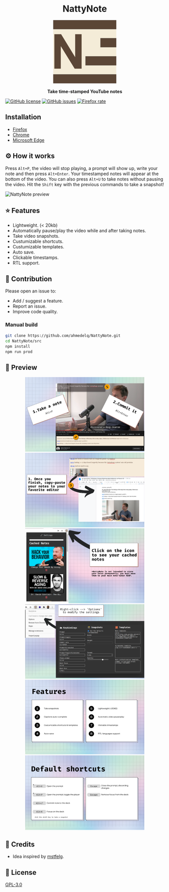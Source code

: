 <h1 align="center">NattyNote</h1>
<p align="center">
  <img width="200px" src="/media/nattynote.png" alt="NattyNote logo"></img>
  <p align="center"><strong>Take time-stamped YouTube notes</strong></p>
</p>



[![GitHub license](https://img.shields.io/github/license/ahmedelq/NattyNote)](https://github.com/ahmedelq/NattyNote/blob/main/LICENSE)
[![GitHub issues](https://img.shields.io/github/issues/ahmedelq/NattyNote)](https://github.com/ahmedelq/NattyNote/issues)
[![Firefox rate](https://img.shields.io/amo/stars/nattynote?label=Firefox)](https://addons.mozilla.org/en-US/firefox/addon/nattynote/)



## Installation
- [Firefox](https://addons.mozilla.org/en-US/firefox/addon/nattynote/)
- [Chrome](https://chrome.google.com/webstore/detail/nattynote/lgopopmbcfmojhfmnlbhjhgepclocphh)
- [Microsoft Edge](https://microsoftedge.microsoft.com/addons/detail/nattynote/gmooiijhebkgflcopagccaajmafoobbi)

## ⚙️ How it works
Press `Alt+P`, the video will stop playing, a prompt will show up, write your note and then press `Alt+Enter`. Your timestamped notes will appear at the bottom of the video. 
You can also press `Alt+U` to take notes without pausing the video. Hit the `Shift` key with the previous commands to take a snapshot!

![NattyNote preview](https://github.com/ahmedelq/NattyNote/blob/main/preview.gif)

## ⭐ Features
- Lightweight. (< 20kb)
- Automatically pause/play the video while and after taking notes. 
- Take video snapshots. 
- Custumizable shortcuts.
- Custumizable templates.
- Auto save. 
- Clickable timestamps.
- RTL support.

## 🌱 Contribution
Please open an issue to:
- Add / suggest a feature.
- Report an issue.
- Improve code quality.
### Manual build
```bash
git clone https://github.com/ahmedelq/NattyNote.git
cd NattyNote/src
npm install
npm run prod
```

## 👀 Preview
<p align="center">
  <img width="75%" src="/media/1.png" alt="How it works 1"></img>
  <img width="75%" src="/media/2.png" alt="How it works 2"></img>
  <img width="75%" src="/media/3.png" alt="How it works 3"></img>
  <img width="75%" src="/media/4.png" alt="How it works 4"></img>
  <img width="75%" src="/media/5.png" alt="How it works 5"></img>
  <img width="75%" src="/media/6.png" alt="How it works 6"></img>
</p>

## 🖖 Credits 
- Idea inspired by [mstfelg](https://github.com/mstfelg).

## 📜 License
[GPL-3.0](https://github.com/ahmedelq/NattyNote/blob/main/LICENSE)
